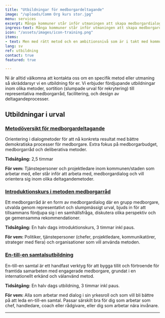 ```yaml
---
title: "Utbildningar för medborgardeltagande"
image: "/uploads/Comm Org kurs stor.jpg"
menu: services
excerpt: Många kommuner står inför utmaningen att skapa medborgardialoger som känns meningsfulla, är kvalitativa och möjliga att genomföra med de resurser som finns.
ingress-text: Många kommuner står inför utmaningen att skapa medborgardialoger som känns meningsfulla, är kvalitativa och möjliga att genomföra med de resurser som finns.
icon: "/assets/images/icon-training.png"
items:
- text: Men med rätt metod och en ambitionsnivå som är i takt med kommunens förutsättningar, går det att forma dialoger som verkligen gör skillnad – där fler får komma till tals och resultaten blir tydliga.
lang: sv
ref: utbildning
contact: true
featured: true

---
```



Ni är alltid välkomna att kontakta oss om en specifik metod eller utmaning så skräddarsyr vi en utbildning för er. Vi erbjuder fördjupande utbildningar inom olika metoder, sortition (slumpade urval för rekrytering) till representativa medborgarråd, facilitering, och design av deltagandeprocesser.

## Utbildningar i urval


### [Metodöversikt för medborgardeltagande](/utbildning-medborgardeltagande/)

Orientering i dialogmetoder för att nå konkreta resultat med bättre demokratiska processer för medborgare. Extra fokus på medborgarbudget, medborgarråd och deliberativa metoder.

**Tidsåtgång:** 2,5 timmar

**För vem:** Tjänstepersoner och projektledare inom kommunen/staden som arbetar med, eller står inför att arbeta med, medborgardialog och vill orientera sig inom olika deltagandemetoder.

### [Introduktionskurs i metoden medborgarråd](/utbildning-medborgarrad/)

Ett medborgarråd är en form av medborgardialog där en grupp medborgare, utvalda genom representativt och slumpmässigt urval, bjuds in för att tillsammans fördjupa sig i en samhällsfråga, diskutera olika perspektiv och ge gemensamma rekommendationer.

**Tidsåtgång:** En halv dags introduktionskurs, 3 timmar inkl paus.

**För vem:** Politiker, tjänstepersoner (chefer, projektledare, kommunikatörer, strateger med flera) och organisationer som vill använda metoden.


### [En-till-en samtalsutbildning](/utbildning-en-till-en-samtal/)

En-till-en samtal är ett handfast verktyg för att bygga tillit och förtroende för framtida samarbeten med engagerade medborgare, grundat i en internationellt erkänd och välanvänd metod.

**Tidsåtgång:** En halv dags utbildning, 3 timmar inkl paus.

**För vem:** Alla som arbetar med dialog i sin yrkesroll och som vill bli bättre på att leda en-till-en samtal. Passar särskilt bra för dig som arbetar som chef, handledare, coach eller rådgivare, eller dig som arbetar nära invånare.

***

